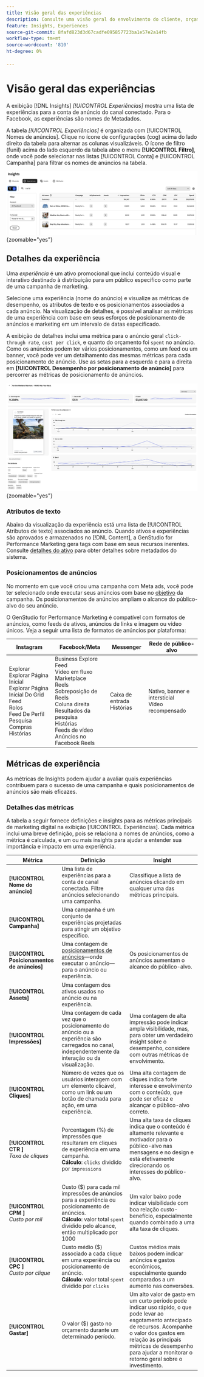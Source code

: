```yaml
---
title: Visão geral das experiências
description: Consulte uma visão geral do envolvimento do cliente, orçamento e despesas para obter experiências e desempenho no posicionamento de anúncios no Adobe GenStudio for Performance Marketing.
feature: Insights, Experiences
source-git-commit: 8fafd823d3d67cadfe095857723ba1e57e2a14fb
workflow-type: tm+mt
source-wordcount: '810'
ht-degree: 0%

---
```


# Visão geral das experiências

A exibição [!DNL Insights] _[!UICONTROL Experiências]_ mostra uma lista de experiências para a conta de anúncio do canal conectado. Para o Facebook, as experiências são nomes de Metadados.

A tabela _[!UICONTROL Experiências]_ é organizada com [!UICONTROL Nomes de anúncios]. Clique no ícone de configurações (cog) acima do lado direito da tabela para alternar as colunas visualizáveis. O ícone de filtro (funil) acima do lado esquerdo da tabela abre o menu **[!UICONTROL Filtro]**, onde você pode selecionar nas listas [!UICONTROL Conta] e [!UICONTROL Campanha] para filtrar os nomes de anúncios na tabela.

![Filtro e tabela de experiências](/help/assets/insights-experiences-filter.png){zoomable="yes"}

## Detalhes da experiência

Uma _experiência_ é um ativo promocional que inclui conteúdo visual e interativo destinado à distribuição para um público específico como parte de uma campanha de marketing.

Selecione uma experiência (nome do anúncio) e visualize as métricas de desempenho, os atributos de texto e os posicionamentos associados a cada anúncio. Na visualização de detalhes, é possível analisar as métricas de uma experiência com base em seus esforços de posicionamento de anúncios e marketing em um intervalo de datas especificado.

A exibição de detalhes inclui uma métrica para o anúncio geral `click-through rate`, `cost per click`, e quanto do orçamento foi `spent` no anúncio. Como os anúncios podem ter vários posicionamentos, como um feed ou um banner, você pode ver um detalhamento das mesmas métricas para cada posicionamento de anúncio. Use as setas para a esquerda e para a direita em **[!UICONTROL Desempenho por posicionamento de anúncio]** para percorrer as métricas de posicionamento de anúncios.

![Detalhes do anúncio com métricas e posicionamentos de anúncios](/help/assets/insights-experience-details.png){zoomable="yes"}

### Atributos de texto

Abaixo da visualização da experiência está uma lista de [!UICONTROL Atributos de texto] associados ao anúncio. Quando ativos e experiências são aprovados e armazenados no [!DNL Content], a GenStudio for Performance Marketing gera tags com base em seus recursos inerentes. Consulte [detalhes do ativo](../content/asset-details.md#system-metadata) para obter detalhes sobre metadados do sistema.

### Posicionamentos de anúncios

No momento em que você criou uma campanha com Meta ads, você pode ter selecionado onde executar seus anúncios com base no [objetivo](channels.md#objectives) da campanha. Os posicionamentos de anúncios ampliam o alcance do público-alvo do seu anúncio.

O GenStudio for Performance Marketing é compatível com formatos de anúncios, como feeds de ativos, anúncios de links e imagem ou vídeo únicos. Veja a seguir uma lista de formatos de anúncios por plataforma:

| Instagram | Facebook/Meta | Messenger | Rede de público-alvo |
| ------------ | ---------------- | ------------ | ---------------- |
| Explorar<br>Explorar Página Inicial<br>Explorar Página Inicial Do Grid<br>Feed<br>Rolos<br>Feed De Perfil<br>Pesquisa<br>Compras<br>Histórias | Business Explore<br>Feed<br>Vídeo em fluxo<br>Marketplace<br>Reels<br>Sobreposição de Reels<br>Coluna direita<br>Resultados da pesquisa<br>Histórias<br>Feeds de vídeo<br>Anúncios no Facebook Reels | Caixa de entrada<br>Histórias | Nativo, banner e intersticial<br>Vídeo recompensado |

## Métricas de experiência

As métricas de Insights podem ajudar a avaliar quais experiências contribuem para o sucesso de uma campanha e quais posicionamentos de anúncios são mais eficazes.

<!-- For example, -->

### Detalhes das métricas

A tabela a seguir fornece definições e insights para as métricas principais de marketing digital na exibição [!UICONTROL Experiências]. Cada métrica inclui uma breve definição, pois se relaciona a nomes de anúncios, como a métrica é calculada, e um ou mais insights para ajudar a entender sua importância e impacto em uma experiência.

| Métrica | Definição | Insight |
| ---------------------- | ----------------------------- | -------------------------------- |
| **[!UICONTROL Nome do anúncio]** | Uma lista de experiências para a conta de canal conectada. Filtre anúncios selecionando uma campanha. | Classifique a lista de anúncios clicando em qualquer uma das métricas principais. |
| **[!UICONTROL Campanha]** | Uma campanha é um conjunto de experiências projetadas para atingir um objetivo específico. | |
| **[!UICONTROL Posicionamentos de anúncios]** | Uma contagem de [posicionamentos de anúncios](#ad-placements)—onde executar o anúncio—para o anúncio ou experiência. | Os posicionamentos de anúncios aumentam o alcance do público-alvo. |
| **[!UICONTROL Assets]** | Uma contagem dos ativos usados no anúncio ou na experiência. | |
| **[!UICONTROL Impressões]** | Uma contagem de cada vez que o posicionamento do anúncio ou a experiência são carregados no canal, independentemente da interação ou da visualização. | Uma contagem de alta impressão pode indicar ampla visibilidade, mas, para obter um verdadeiro insight sobre o desempenho, considere com outras métricas de envolvimento. |
| **[!UICONTROL Cliques]** | Número de vezes que os usuários interagem com um elemento clicável, como um link ou um botão de chamada para ação, em uma experiência. | Uma alta contagem de cliques indica forte interesse e envolvimento com o conteúdo, que pode ser eficaz e alcançar o público-alvo correto. |
| **[!UICONTROL CTR ]**<br>_Taxa de cliques_ | Porcentagem (%) de impressões que resultaram em cliques de experiência em uma campanha.<br>**Cálculo**: `clicks` dividido por `impressions` | Uma alta taxa de cliques indica que o conteúdo é altamente relevante e motivador para o público-alvo nas mensagens e no design e está efetivamente direcionando os interesses do público-alvo. |
| **[!UICONTROL CPM ]**<br>_Custo por mil_ | Custo ($) para cada mil impressões de anúncios para a experiência ou posicionamento de anúncios.<br>**Cálculo**: valor total `spent` dividido pelo alcance, então multiplicado por 1000 | Um valor baixo pode indicar visibilidade com boa relação custo-benefício, especialmente quando combinado a uma alta taxa de cliques. |
| **[!UICONTROL CPC ]**<br>_Custo por clique_ | Custo médio ($) associado a cada clique em uma experiência ou posicionamento de anúncio.<br>**Cálculo**: valor total `spent` dividido por `clicks` | Custos médios mais baixos podem indicar anúncios e gastos econômicos, especialmente quando comparados a um aumento nas conversões. |
| **[!UICONTROL Gastar]** | O valor ($) gasto no orçamento durante um determinado período. | Um alto valor de gasto em um curto período pode indicar uso rápido, o que pode levar ao esgotamento antecipado de recursos. Acompanhe o valor dos gastos em relação às principais métricas de desempenho para ajudar a monitorar o retorno geral sobre o investimento. |

